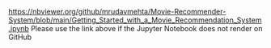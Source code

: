 https://nbviewer.org/github/mrudavmehta/Movie-Recommender-System/blob/main/Getting_Started_with_a_Movie_Recommendation_System.ipynb
Please use the link above if the Jupyter Notebook does not render on GitHub

